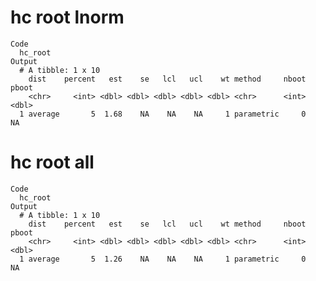 # hc root lnorm

    Code
      hc_root
    Output
      # A tibble: 1 x 10
        dist    percent   est    se   lcl   ucl    wt method     nboot pboot
        <chr>     <int> <dbl> <dbl> <dbl> <dbl> <dbl> <chr>      <int> <dbl>
      1 average       5  1.68    NA    NA    NA     1 parametric     0    NA

# hc root all

    Code
      hc_root
    Output
      # A tibble: 1 x 10
        dist    percent   est    se   lcl   ucl    wt method     nboot pboot
        <chr>     <int> <dbl> <dbl> <dbl> <dbl> <dbl> <chr>      <int> <dbl>
      1 average       5  1.26    NA    NA    NA     1 parametric     0    NA

